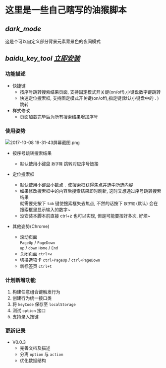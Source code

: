# 这里是一些自己瞎写的油猴脚本

*dark_mode*
---
这是个可以自定义部分背景元素背景色的夜间模式

*baidu_key_tool [立即安装](https://greasyfork.org/zh-CN/scripts/33823-%E7%99%BE%E5%BA%A6%E6%90%9C%E7%B4%A2%E5%BF%AB%E6%8D%B7%E9%94%AE%E5%8A%A9%E6%89%8B)*
---
### 功能描述
* 快捷键
    - 按序号跳转搜索结果页面, 支持固定模式开关键(on/off),小键盘数字键跳转
    - 快速定位搜索框, 支持固定模式开关键(on/off),指定键(默认小键盘中的 . )跳转
* 样式修改
    - 页面加载完毕后为所有搜索结果增加序号

### 使用姿势
![2017-10-08 19-31-43屏幕截图.png](https://i.loli.net/2017/10/08/59da0cc1bdab9.png)
* 按序号跳转搜索结果
    - 默认使用小键盘 `数字键` 跳转对应序号链接
    
* 定位搜索框
    - 默认使用小键盘小数点 `.` 使搜索框获得焦点并选中所选内容
    - 如果修改搜索框中的内容后搜索结果即时刷新, 这时又想通过序号跳转搜索结果  
    就需要先按下 `tab` 键使搜索框失去焦点, 不然的话按下 `数字键` (默认) 会在搜索框里显示输入的数字~
    - 没安装本脚本前直接 ctrl+z 也可以实现, 但是可能要按好多次, 好烦~
    
* 其他姿势(Chrome)
    - 滚动页面  
        `PageUp` / `PageDown`  
        `up` / `down`
        `Home` / `End`
    - 关闭页面
        `ctrl+w`
    - 切换选项卡
        `ctrl+PageUp` / `ctrl+PageDown`
    - 新标签页
        `ctrl+t`

### 计划新增功能
1. 构建任意组合键触发行为
2. 创建行为统一接口类
3. 将 `keyCode` 保存至 `localStorage`
4. 测试 `option` 接口
5. 支持录入按键

### 更新记录
- V0.0.3
    - 完善文档及描述
    - 分离 `option` 与 `action`
    - 优化数据结构